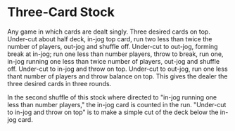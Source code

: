 # Three-Card Stock

Any game in which cards are dealt singly. Three desired cards on top. Under-cut about half deck, in-jog top card, run two less than twice the number of players, out-jog and shuffle off. Under-cut to out-jog, forming break at in-jog; run one less than number players, throw to break, run one, in-jog running one less than twice number of players, out-jog and shuffle off. Under-cut to in-jog and throw on top. Under-cut to out-jog, run one less thant number of players and throw balance on top. This gives the dealer the three desired cards in three rounds.

In the second shuffle of this stock where directed to "in-jog running one less than number players," the in-jog card is counted in the run. "Under-cut to in-jog and throw on top" is to make a simple cut of the deck below the in-jog card.

